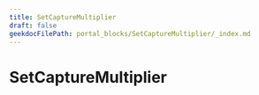 ```yaml
---
title: SetCaptureMultiplier
draft: false
geekdocFilePath: portal_blocks/SetCaptureMultiplier/_index.md
---
```

# SetCaptureMultiplier